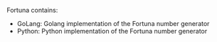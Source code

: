 Fortuna contains: 

- GoLang: Golang implementation of the Fortuna number generator
- Python: Python implementation of the Fortuna number generator 
